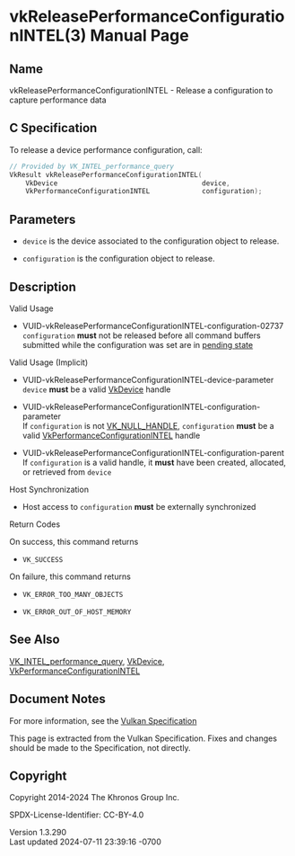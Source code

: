 # vkReleasePerformanceConfigurationINTEL(3) Manual Page

## Name

vkReleasePerformanceConfigurationINTEL - Release a configuration to
capture performance data



## <a href="#_c_specification" class="anchor"></a>C Specification

To release a device performance configuration, call:

``` c
// Provided by VK_INTEL_performance_query
VkResult vkReleasePerformanceConfigurationINTEL(
    VkDevice                                    device,
    VkPerformanceConfigurationINTEL             configuration);
```

## <a href="#_parameters" class="anchor"></a>Parameters

- `device` is the device associated to the configuration object to
  release.

- `configuration` is the configuration object to release.

## <a href="#_description" class="anchor"></a>Description

Valid Usage

- <a
  href="#VUID-vkReleasePerformanceConfigurationINTEL-configuration-02737"
  id="VUID-vkReleasePerformanceConfigurationINTEL-configuration-02737"></a>
  VUID-vkReleasePerformanceConfigurationINTEL-configuration-02737  
  `configuration` **must** not be released before all command buffers
  submitted while the configuration was set are in <a
  href="https://registry.khronos.org/vulkan/specs/1.3-extensions/html/vkspec.html#commandbuffers-lifecycle"
  target="_blank" rel="noopener">pending state</a>

Valid Usage (Implicit)

- <a href="#VUID-vkReleasePerformanceConfigurationINTEL-device-parameter"
  id="VUID-vkReleasePerformanceConfigurationINTEL-device-parameter"></a>
  VUID-vkReleasePerformanceConfigurationINTEL-device-parameter  
  `device` **must** be a valid [VkDevice](https://registry.khronos.org/vulkan/specs/1.3-extensions/man/html/VkDevice.html) handle

- <a
  href="#VUID-vkReleasePerformanceConfigurationINTEL-configuration-parameter"
  id="VUID-vkReleasePerformanceConfigurationINTEL-configuration-parameter"></a>
  VUID-vkReleasePerformanceConfigurationINTEL-configuration-parameter  
  If `configuration` is not [VK_NULL_HANDLE](https://registry.khronos.org/vulkan/specs/1.3-extensions/man/html/VK_NULL_HANDLE.html),
  `configuration` **must** be a valid
  [VkPerformanceConfigurationINTEL](https://registry.khronos.org/vulkan/specs/1.3-extensions/man/html/VkPerformanceConfigurationINTEL.html)
  handle

- <a
  href="#VUID-vkReleasePerformanceConfigurationINTEL-configuration-parent"
  id="VUID-vkReleasePerformanceConfigurationINTEL-configuration-parent"></a>
  VUID-vkReleasePerformanceConfigurationINTEL-configuration-parent  
  If `configuration` is a valid handle, it **must** have been created,
  allocated, or retrieved from `device`

Host Synchronization

- Host access to `configuration` **must** be externally synchronized

Return Codes

On success, this command returns  
- `VK_SUCCESS`

On failure, this command returns  
- `VK_ERROR_TOO_MANY_OBJECTS`

- `VK_ERROR_OUT_OF_HOST_MEMORY`

## <a href="#_see_also" class="anchor"></a>See Also

[VK_INTEL_performance_query](https://registry.khronos.org/vulkan/specs/1.3-extensions/man/html/VK_INTEL_performance_query.html),
[VkDevice](https://registry.khronos.org/vulkan/specs/1.3-extensions/man/html/VkDevice.html),
[VkPerformanceConfigurationINTEL](https://registry.khronos.org/vulkan/specs/1.3-extensions/man/html/VkPerformanceConfigurationINTEL.html)

## <a href="#_document_notes" class="anchor"></a>Document Notes

For more information, see the <a
href="https://registry.khronos.org/vulkan/specs/1.3-extensions/html/vkspec.html#vkReleasePerformanceConfigurationINTEL"
target="_blank" rel="noopener">Vulkan Specification</a>

This page is extracted from the Vulkan Specification. Fixes and changes
should be made to the Specification, not directly.

## <a href="#_copyright" class="anchor"></a>Copyright

Copyright 2014-2024 The Khronos Group Inc.

SPDX-License-Identifier: CC-BY-4.0

Version 1.3.290  
Last updated 2024-07-11 23:39:16 -0700
